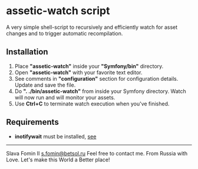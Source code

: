 assetic-watch script
====================

A very simple shell-script to recursively and efficiently watch for asset changes and to trigger automatic recompilation.

Installation
------------

1. Place **"assetic-watch"** inside your **"Symfony/bin"** directory.
2. Open **"assetic-watch"** with your favorite text editor.
3. See comments in **"configuration"** section for configuration details. Update and save the file.
4. Do **". ./bin/assetic-watch"** from inside your Symfony directory. Watch will now run and will monitor your assets.
5. Use **Ctrl+C** to terminate watch execution when you've finished.

Requirements
------------

* **inotifywait** must be installed, [see](https://google.com/?q=install+inotifywait "Google it!")

---
Slava Fomin II <s.fomin@betsol.ru>
Feel free to contact me.
From Russia with Love.
Let's make this World a Better place!